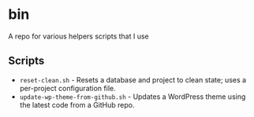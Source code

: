 bin
===

A repo for various helpers scripts that I use

## Scripts

- `reset-clean.sh` - Resets a database and project to clean state; uses a per-project configuration file.
- `update-wp-theme-from-github.sh` - Updates a WordPress theme using the latest code from a GitHub repo.
